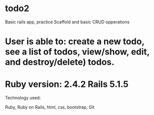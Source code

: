 # todo2

Basic rails app, practice Scaffold and basic CRUD opperations

User is able to: create a new todo, see a list of todos, view/show, edit, and destroy/delete) todos.
===============

Ruby version: 2.4.2
Rails 5.1.5
====================

Technology used:

Ruby, Ruby on Rails, html, css, bootstrap, Git
